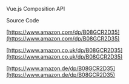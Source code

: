 Vue.js Composition API

Source Code

[https://www.amazon.com/dp/B08GCR2D35](https://www.amazon.com/dp/B08GCR2D35)

[https://www.amazon.co.uk/dp/B08GCR2D35](https://www.amazon.co.uk/dp/B08GCR2D35)

[https://www.amazon.de/dp/B08GCR2D35](https://www.amazon.de/dp/B08GCR2D35)
